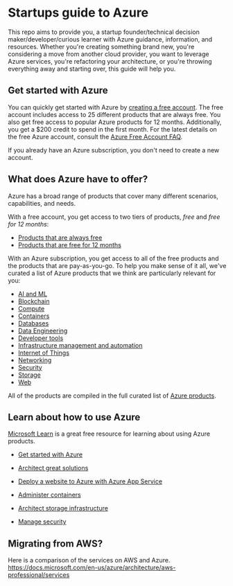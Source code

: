 # Startups guide to Azure
This repo aims to provide you, a startup founder/technical decision maker/developer/curious learner with Azure guidance, information, and resources. Whether you're creating something brand new, you're considering a move from another cloud provider, you want to leverage Azure services, you're refactoring your architecture, or you're throwing everything away and starting over, this guide will help you.

## Get started with Azure
You can quickly get started with Azure by [creating a free account](https://azure.microsoft.com/en-us/). The free account includes access to 25 different products that are always free. You also get free access to popular Azure products for 12 months. Additionally, you get a $200 credit to spend in the first month. For the latest details on the free Azure account, consult the [Azure Free Account FAQ](https://azure.microsoft.com/en-us/free/free-account-faq/).

If you already have an Azure subscription, you don't need to create a new account.

## What does Azure have to offer?
Azure has a broad range of products that cover many different scenarios, capabilities, and needs.

With a free account, you get access to two tiers of products, *free* and *free for 12 months*:

- [Products that are always free](products/azure-products-free.md)
- [Products that are free for 12 months](products/azure-products-free-trial.md)

With an Azure subscription, you get access to all of the free products and the products that are pay-as-you-go. To help you make sense of it all, we've curated a list of Azure products that we think are particularly relevant for you:

- [AI and ML](products/azure-products.md#ai-and-ml)
- [Blockchain](products/azure-products.md#blockchain)
- [Compute](products/azure-products.md#compute)
- [Containers](products/azure-products.md#containers)
- [Databases](products/azure-products.md#databases)
- [Data Engineering](products/azure-products.md#data-engineering)
- [Developer tools](products/azure-products.md#developer-tools)
- [Infrastructure management and automation](products/azure-products.md#infrastructure-management-and-automation)
- [Internet of Things](products/azure-products.md#internet-of-things)
- [Networking](products/azure-products.md#networking)
- [Security](products/azure-products.md#security)
- [Storage](products/azure-products.md#storage)
- [Web](products/azure-products.md#web)

All of the products are compiled in the full curated list of [Azure products](products/azure-products.md).

## Learn about how to use Azure
[Microsoft Learn](https://docs.microsoft.com/en-us/learn/browse/?products=azure&resource_type=learning%20path) is a great free resource for learning about using Azure products.

- [Get started with Azure](https://docs.microsoft.com/en-us/users/RobertStandefer-8146/collections/wpmzto47zxj3o)

- [Architect great solutions](https://docs.microsoft.com/en-us/learn/paths/architect-great-solutions-in-azure/)

- [Deploy a website to Azure with Azure App Service](https://docs.microsoft.com/en-us/learn/paths/deploy-a-website-with-azure-app-service/)

- [Administer containers](https://docs.microsoft.com/en-us/learn/paths/administer-containers-in-azure/)

- [Architect storage infrastructure](https://docs.microsoft.com/en-us/learn/paths/architect-storage-infrastructure/)

- [Manage security](https://docs.microsoft.com/en-us/users/robertstandefer-8146/collections/wpmzto4or14yk)

## Migrating from AWS?
Here is a comparison of the services on AWS and Azure. https://docs.microsoft.com/en-us/azure/architecture/aws-professional/services
